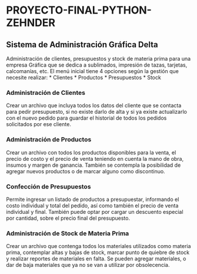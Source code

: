 # PROYECTO-FINAL-PYTHON-ZEHNDER
## Sistema de Administración Gráfica Delta

Administración de clientes, presupuestos y stock de materia prima para una empresa Gráfica que se dedica a sublimados, impresión de tazas, tarjetas, calcomanías, etc.
El menú inicial tiene 4 opciones según la gestión que necesite realizar:
    * Clientes
    * Productos
    * Presupuestos
    * Stock

### Administración de Clientes

Crear un archivo que incluya todos los datos del cliente que se contacta para pedir presupuesto, si no existe darlo de alta y si ya existe actualizarlo con el nuevo pedido para guardar el historial de todos los pedidos solicitados por ese cliente.

### Administración de Productos

Crear un archivo con todos los productos disponibles para la venta, el precio de costo y el precio de venta teniendo en cuenta la mano de obra, insumos y margen de ganancia. También se contempla la posibilidad de agregar nuevos productos o de marcar alguno como discontinuo.

### Confección de Presupuestos

Permite ingresar un listado de productos a presupuestar, informando el costo individual y total del pedido, así como también el precio de venta individual y final. También puede optar por cargar un descuento especial por cantidad, sobre el precio final del presupuesto.

### Administración de Stock de Materia Prima

Crear un archivo que contenga todos los materiales utilizados como materia prima, contemplar altas y bajas de stock, marcar punto de quiebre de stock y realizar reportes de materiales en falta.
Se pueden agregar materiales, o dar de baja materiales que ya no se van a utilizar por obsolecencia.
